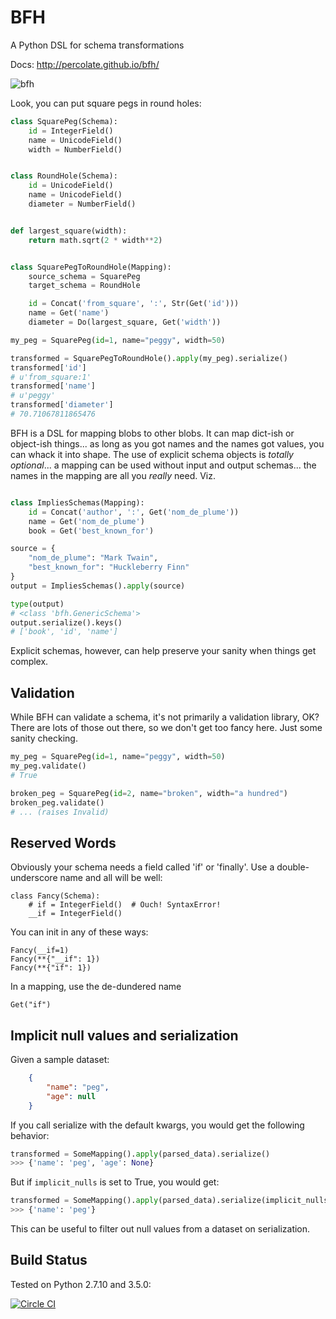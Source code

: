 # BFH

A Python DSL for schema transformations

Docs: http://percolate.github.io/bfh/

![bfh](http://timberframe-postandbeamhomes.com/media/uploads/galleries/trusses/naked_trusses/iain_with_beatle_hammer.jpg)

Look, you can put square pegs in round holes:

```python
class SquarePeg(Schema):
    id = IntegerField()
    name = UnicodeField()
    width = NumberField()


class RoundHole(Schema):
    id = UnicodeField()
    name = UnicodeField()
    diameter = NumberField()


def largest_square(width):
    return math.sqrt(2 * width**2)


class SquarePegToRoundHole(Mapping):
    source_schema = SquarePeg
    target_schema = RoundHole

    id = Concat('from_square', ':', Str(Get('id')))
    name = Get('name')
    diameter = Do(largest_square, Get('width'))

my_peg = SquarePeg(id=1, name="peggy", width=50)

transformed = SquarePegToRoundHole().apply(my_peg).serialize()
transformed['id']
# u'from_square:1'
transformed['name']
# u'peggy'
transformed['diameter']
# 70.71067811865476
```

BFH is a DSL for mapping blobs to other blobs. It can map dict-ish or object-ish things... as long as you got names and the names got values, you can whack it into shape. The use of explicit schema objects is *totally optional*... a mapping can be used without input and output schemas... the names in the mapping are all you *really* need. Viz.

```python

class ImpliesSchemas(Mapping):
    id = Concat('author', ':', Get('nom_de_plume'))
    name = Get('nom_de_plume')
    book = Get('best_known_for')

source = {
    "nom_de_plume": "Mark Twain",
    "best_known_for": "Huckleberry Finn"
}
output = ImpliesSchemas().apply(source)

type(output)
# <class 'bfh.GenericSchema'>
output.serialize().keys()
# ['book', 'id', 'name']

```

Explicit schemas, however, can help preserve your sanity when things get complex.


## Validation

While BFH can validate a schema, it's not primarily a validation library, OK? There are lots of those out there, so we don't get too fancy here. Just some sanity checking.

```python
my_peg = SquarePeg(id=1, name="peggy", width=50)
my_peg.validate()
# True

broken_peg = SquarePeg(id=2, name="broken", width="a hundred")
broken_peg.validate()
# ... (raises Invalid)

```


## Reserved Words

Obviously your schema needs a field called 'if' or 'finally'. Use a double-underscore name and all will be well:

    class Fancy(Schema):
        # if = IntegerField()  # Ouch! SyntaxError!
        __if = IntegerField()


You can init in any of these ways:

    Fancy(__if=1)
    Fancy(**{"__if": 1})
    Fancy(**{"if": 1})


In a mapping, use the de-dundered name

    Get("if")


## Implicit null values and serialization

Given a sample dataset:
```json
    {
        "name": "peg",
        "age": null
    }
```

If you call serialize with the default kwargs, you would get the following behavior:
```python
transformed = SomeMapping().apply(parsed_data).serialize()
>>> {'name': 'peg', 'age': None}
```

But if `implicit_nulls` is set to True, you would get:
```python
transformed = SomeMapping().apply(parsed_data).serialize(implicit_nulls=True)
>>> {'name': 'peg'}
```

This can be useful to filter out null values from a dataset on serialization.


## Build Status

Tested on Python 2.7.10 and 3.5.0:

[![Circle CI](https://circleci.com/gh/percolate/bfh.svg?style=svg)](https://circleci.com/gh/percolate/bfh)
